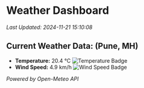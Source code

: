 
# Weather Dashboard

_Last Updated: 2024-11-21 15:10:08_

## Current Weather Data: (Pune, MH)
- **Temperature:** 20.4 °C ![Temperature Badge](https://img.shields.io/badge/Temperature-Medium%20Temp-green)
- **Wind Speed:** 4.9 km/h ![Wind Speed Badge](https://img.shields.io/badge/Wind%20Speed-Low%20Wind-blue)

*Powered by Open-Meteo API*
